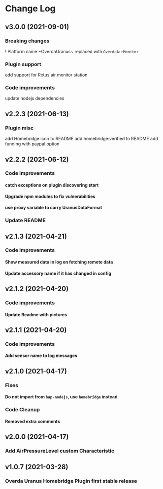 # Change Log

## v3.0.0 (2021-09-01)

### Breaking changes
! Platform name ~OverdaUranus~ replaced with `OverdaAirMonitor`

### Plugin support
add support for Retus air monitor station

### Code improvements
update nodejs dependencies

## v2.2.3 (2021-06-13)

### Plugin misc
add Homebridge icon to README
add homebridge:verified to README
add funding with paypal option

## v2.2.2 (2021-06-12)

### Code improvements
#### catch exceptions on plugin discovering start
#### Upgrade npm modules to fix vulnerabilities
#### use proxy variable to carry UranusDataFormat

### Update README

## v2.1.3 (2021-04-21)

### Code improvements
#### Show measured data in log on fetching remote data
#### Update accessory name if it has changed in config

## v2.1.2 (2021-04-20)

### Code improvements
#### Update Readme with pictures

## v2.1.1 (2021-04-20)

### Code improvements
#### Add sensor name to log messages

## v2.1.0 (2021-04-17)

### Fixes
#### Do not import from `hap-nodejs`, use `homebridge` instead

### Code Cleanup
#### Removed extra comments

## v2.0.0 (2021-04-17)

### Add AirPressureLevel custom Characteristic

## v1.0.7 (2021-03-28)

### Overda Uranus Homebridge Plugin first stable release
